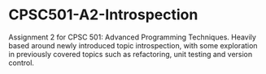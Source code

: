 # CPSC501-A2-Introspection
Assignment 2 for CPSC 501: Advanced Programming Techniques. Heavily based around newly introduced topic introspection, with some exploration in previously covered topics such as refactoring, unit testing and version control.
